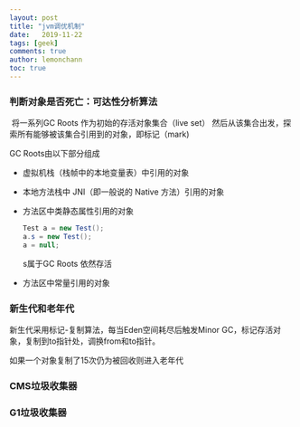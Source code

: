 ```yaml
---
layout: post
title: "jvm调优机制"
date:   2019-11-22
tags: [geek]
comments: true
author: lemonchann
toc: true
---
```




### 判断对象是否死亡：可达性分析算法

​	将一系列GC Roots 作为初始的存活对象集合（live set） 然后从该集合出发，探索所有能够被该集合引用到的对象，即标记（mark)

GC Roots由以下部分组成

- 虚拟机栈（栈帧中的本地变量表）中引用的对象

- 本地方法栈中 JNI（即一般说的 Native 方法）引用的对象

- 方法区中类静态属性引用的对象

  ```java
  Test a = new Test();
  a.s = new Test();
  a = null;
  ```

  s属于GC Roots 依然存活

- 方法区中常量引用的对象



### 新生代和老年代

新生代采用标记-复制算法，每当Eden空间耗尽后触发Minor GC，标记存活对象，复制到to指针处，调换from和to指针。

如果一个对象复制了15次仍为被回收则进入老年代



### CMS垃圾收集器



### G1垃圾收集器

